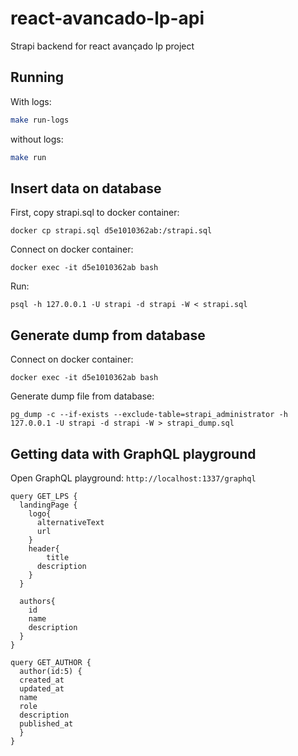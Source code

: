 # react-avancado-lp-api

Strapi backend for react avançado lp project

## Running

With logs:

```bash
make run-logs
```

without logs:

```bash
make run
```

## Insert data on database

First, copy strapi.sql to docker container:

```shell
docker cp strapi.sql d5e1010362ab:/strapi.sql 
```

Connect on docker container:

```shell
docker exec -it d5e1010362ab bash
```

Run:

```shell
psql -h 127.0.0.1 -U strapi -d strapi -W < strapi.sql
```

## Generate dump from database

Connect on docker container:

```shell
docker exec -it d5e1010362ab bash
```

Generate dump file from database:

```shell
pg_dump -c --if-exists --exclude-table=strapi_administrator -h 127.0.0.1 -U strapi -d strapi -W > strapi_dump.sql
```

## Getting data with GraphQL playground

Open GraphQL playground: `http://localhost:1337/graphql`

```query
query GET_LPS {
  landingPage {
    logo{
      alternativeText
      url
    }
    header{
    	title
      description
    }
  }
  
  authors{
    id
    name
    description
  }  
}
```

```query
query GET_AUTHOR {
  author(id:5) {
  created_at
  updated_at
  name
  role
  description
  published_at
  }
}
```
